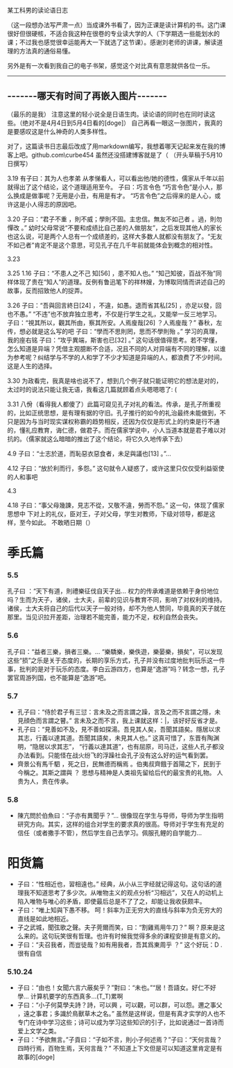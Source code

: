 某工科男的读论语日志

（这一段想办法写严肃一点）当成课外书看了，因为正课是读计算机的书。这门课很好但很硬核，不适合我这种在很卷的专业读大学的人（下学期选一些能划水的课；不过我也感觉很幸运能再大一下就选了这节课）。感谢刘老师的讲课，解读道理的方法真的通俗易懂。

另外是有一次看到我自己的电子书架，感觉这个对比真有意思就供各位一乐。

---
**-------哪天有时间了再嵌入图片-------**
---

（最乐的是我）
注意这里的轻小说全是日语生肉。读论语的同时也在同时读这些。（绝对不是4月4日到5月4日看的[doge]）
自己再看一眼这一张图片，我真的是要感叹这是什么神奇的人类多样性。

对了，这篇读书日志最后改成了用markdown编写，我想着哪天记起来发在我的博客上吧。github.com\curbe454
虽然还没搭建博客就是了（
（开头草稿于5月10日撰写）


3.19
有子曰：其为人也孝弟
从孝悌看人，可以看出他/她的德性，儒家从千年以前就得出了这个结论，这个道理适用至今。
子曰：巧言令色
“巧言令色”是小人，那么换成是做事呢？无用是小丑，有用是有才。
“巧言令色”之后得来的是人心，或许这是小人得志的原因吧。

3.20
子曰：“君子不重 ，則不威；學則不固。主忠信。無友不如己者 。過，則勿憚改 。”
幼时父母常说“不要和成绩比自己差的人做朋友”，之后发现其他人的家长也这么说，可是两个人总有一个成绩差的，这样大多数人就都没有朋友了。“无友不如己者”肯定不是这个意思，可见孔子在几千年前就能体会到概念的相对性。

3.23

3.25
1.16 子曰：“不患人之不己
知[56] ，患不知人也。”
“知己知彼，百战不殆”同样体现了贵在“知人”的道理。反例有鲁迅笔下的祥林嫂，为博取同情而讲述自己的故事，反而招致他人的捉弄。

3.26
子曰：“吾與回言終日[24] ，不違，如愚。退而省其私[25] ，亦足以發，回也不愚。”
“不违”也不放弃独立思考，不仅是行学生之礼，又能举一反三地学习。
子曰：“視其所以，觀其所由，察其所安。人焉廋哉[26] ？人焉廋哉？”
春秋，左传，想必就是这么写的吧
子曰：“學而不思則罔，思而不學則殆 。”
学习的真理，我的座右铭
子曰：“攻乎異端，斯害也已[32] 。”
这句话很值得思考。若不学懂，怎么知道是异端？凭借主观臆断不合适，况且不同的人对异端有不同的理解，以谁为参考呢？纠结学与不学的人和学了不少才知道是异端的人，都浪费了不少时间。这是人生的选择。

3.30
为政看完，我真是啥也说不了，想到几个例子就只能证明它的想法是对的，太过时的说法只能让我无语，我看这几篇就顾着点头嗯嗯嗯了: (

3.31
八佾（看得我人都傻了）此篇可窥见孔子对礼的看法。传承，是孔子所重视的，比如正统思想，是有理有据的守旧。孔子推行的如今的礼治最终未能做到，不只是因为与当时现实谋权称霸的趋势相反，还因为仅仅是形式上的约束是行不通的，懂礼应教育，诲仁德，做君子。而在儒家学说中，小人当道本就是君子难以对抗的。（儒家就这么暗暗的推出了这个结论，将它久久地传承下去）

4.9 子曰：“士志於道，而恥惡衣惡食者，未足與議也[13] 。”...

4.12 子曰：“放於利而行，多怨。”
这句就令人疑惑了，或许这里只仅仅受利益驱使的人和事吧

4.3

4.18 子曰：“事父母幾諫，見志不從，又敬不違，勞而不怨。”
这一句，体现了儒家思想中 下对上的礼仪，臣对王，子对父母，学生对教师，下级对领导，都是这样，至今如此。
不敢晒日期（）

# 季氏篇

### 5.5 
孔子曰  ：“天下有道，則禮樂征伐自天子出...
权力的传承难道是依赖于身份地位吗？生而为天子，诸侯，士大夫，前辈的见识与教育不同，影响了对权利的维持。诸侯，士大夫将自己的后代以天子一般对待，却不为他人赞同，毕竟真的天子就在那里。当见识拉开差距，治理若不能完善，能力不足，权利自然会丧失。

### 5.6
孔子曰：“益者三樂，損者三樂。...
“樂驕樂，樂佚遊，樂晏樂，損矣”，可以发现这些“损”之乐是关于态度的，长期的享乐方式，孔子并没有过度地批判玩乐这一件事，批判的是对于玩乐的态度。李白云游四方，也算是“逸游”吗？转念一想，孔子罢官周游列国，也不能算是“逸游”吧。

### 5.7
* 孔子曰：“侍於君子有三愆：言未及之而言謂之躁，言及之而不言謂之隱，未見顔色而言謂之瞽。”
言未及之而不言，我上课就这样：|，该好好反省才是。
* 孔子曰：“見善如不及，見不善如探湯。吾見其人矣，吾聞其語矣。隱居以求其志，行義以達其道。吾聞其語矣，未見其人也。”
这真可惜了，东晋有陶渊明，“隐居以求其志”，
“行義以達其道”，也有屈原，司马迁，这些人孔子都没办法看到。只能怪在战火纷飞的浮躁社会孔子没有这么好的运气看到罢。
* 齊景公有馬千駟 ，死之日，民無德而稱焉  。伯夷叔齊餓于首陽之下，民到于今稱之。其斯之謂與 ？
思想与精神是人类祖先留给后代的最宝贵的礼物。
人贵为人，贵在传承。

### 5.8
* 陳亢問於伯魚曰：“子亦有異聞乎？”...
很像现在学生与导师，导师为学生指明研究方向。其实，这样的组合对学生的要求真的很高。导师对于学生有充足的信任（或者撒手不管），然后学生自己去学习。佩服孔鲤的自学能力...

# 阳货篇
* 子曰：“性相近也，習相遠也。”
经典，从小从三字经就记得这句。这句话的道理我不知道思考了多少次。从唯物主义的观点分析“习相远”，又在人的动机上陷入唯物与唯心的矛盾，即使最后总是不了了之，却能让我收获颇丰。
* 子曰：“唯上知與下愚不移。
呵！斜率为正无穷大的直线与斜率为负无穷大的直线是如此地相近。
* 子之武城，聞弦歌之聲。夫子莞爾而笑，曰：“割雞焉用牛刀？”
啊？原来是这么来的。这句玩笑很有哲理。也许有时候我觉得多余的课程安排是有意义的。
* 子曰：“夫召我者，而豈徒哉？如有用我者，吾其爲東周乎 ？”
这个好玩：D   .很有自信

### 5.10.24
* 子曰：“由也！女聞六言六蔽矣乎？”對曰：“未也。”“居！吾語女。好仁不好學...
计算机要学的东西真多...(T_T)累啊
* 子曰：“小子何莫學夫詩？詩，可以興 ，可以觀，可以群，可以怨。邇之事父 ，遠之事君；多識於鳥獸草木之名。”
虽然是这样说，但是有真才实学的人也不专门在诗中学习这些；诗可以成为学习这些知识的引子，比如说通过一首诗而爱上文学之类。
* 子曰：“予欲無言。”子貢曰：“子如不言，則小子何述焉？”子曰：“天何言哉？四時行焉，百物生焉，天何言哉？”
不知道上下文但是可以知道这里肯定是有故事的[doge]